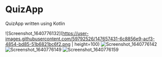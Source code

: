 # QuizApp
QuizApp written using Kotlin

![Screenshot_1640776132](https://user-images.githubusercontent.com/59792526/147657431-6c8856e9-acf3-4854-bd85-51b6821bc6f2.png | height=100)
![Screenshot_1640776142](https://user-images.githubusercontent.com/59792526/147657502-2d8f508f-6a53-43cb-8717-97fbc1ee764d.png)
![Screenshot_1640776149](https://user-images.githubusercontent.com/59792526/147657530-3ffc1965-2db6-4eac-ae85-ccf65953d3cc.png)
![Screenshot_1640776159](https://user-images.githubusercontent.com/59792526/147657562-4d915319-34ce-4652-9a58-9bd8727af03f.png)
